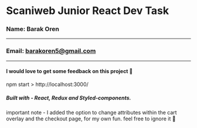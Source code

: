# Scaniweb Junior React Dev Task
### Name: Barak Oren
-----
### Email: barakoren5@gmail.com
---
#### I would love to get some feedback on this project 🙏

npm start > http://localhost:3000/

##### Built with - React, Redux and Styled-components.

important note - I added the option to change attributes within the cart overlay and the checkout page, for my own fun. feel free to ignore it 🤠
